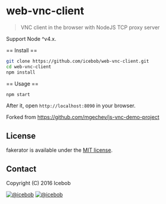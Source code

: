 # web-vnc-client
> VNC client in the browser with NodeJS TCP proxy server

Support Node ^v4.x.

== Install ==
```bash
git clone https://github.com/icebob/web-vnc-client.git
cd web-vnc-client
npm install
```

== Usage ==
```bash
npm start
```
After it, open `http://localhost:8090` in your browser. 

Forked from https://github.com/mgechev/js-vnc-demo-project

## License
fakerator is available under the [MIT license](https://tldrlegal.com/license/mit-license).

## Contact

Copyright (C) 2016 Icebob

[![@icebob](https://img.shields.io/badge/github-icebob-green.svg)](https://github.com/icebob) [![@icebob](https://img.shields.io/badge/twitter-Icebobcsi-blue.svg)](https://twitter.com/Icebobcsi)
